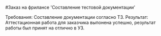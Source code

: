 #Заказ на фрилансе 'Составление тестовой документации'

Требования: Составление документации согласно ТЗ.
Результат: Аттестационная работа для заказчика выпонена успешно, результат работы был принят на отлично в УЗ.
